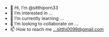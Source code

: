- 👋 Hi, I’m @sitthiporn33
- 👀 I’m interested in ...
- 🌱 I’m currently learning ...
- 💞️ I’m looking to collaborate on ...
- 📫 How to reach me ...sitthi0099@gmail.com

<!---
sitthiporn33/sitthiporn33 is a ✨ special ✨ repository because its `README.md` (this file) appears on your GitHub profile.
You can click the Preview link to take a look at your changes.
--->

